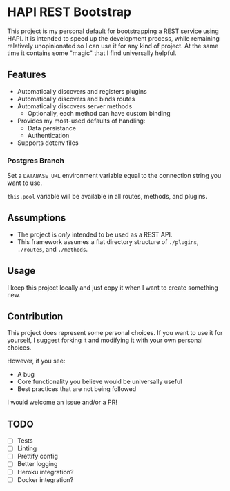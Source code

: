 # HAPI REST Bootstrap

This project is my personal default for bootstrapping a REST service using HAPI. It is intended to speed up the development process, while remaining relatively unopinionated so I can use it for any kind of project. At the same time it contains some "magic" that I find universally helpful.

## Features

-   Automatically discovers and registers plugins
-   Automatically discovers and binds routes
-   Automatically discovers server methods
    -   Optionally, each method can have custom binding
-   Provides my most-used defaults of handling:
    -   Data persistance
    -   Authentication
-   Supports dotenv files

### Postgres Branch

Set a `DATABASE_URL` environment variable equal to the connection string you want to use.

`this.pool` variable will be available in all routes, methods, and plugins.

## Assumptions

-   The project is _only_ intended to be used as a REST API.
-   This framework assumes a flat directory structure of `./plugins`, `./routes`, and `./methods`.

## Usage

I keep this project locally and just copy it when I want to create something new.

## Contribution

This project does represent some personal choices. If you want to use it for yourself, I suggest forking it and modifying it with your own personal choices.

However, if you see:

-   A bug
-   Core functionality you believe would be universally useful
-   Best practices that are not being followed

I would welcome an issue and/or a PR!

## TODO

-   [ ] Tests
-   [ ] Linting
-   [ ] Prettify config
-   [ ] Better logging
-   [ ] Heroku integration?
-   [ ] Docker integration?
